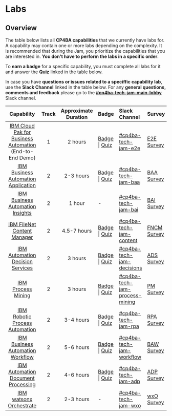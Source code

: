 # Labs

## Overview

The table below lists all **CP4BA capabilities** that we currently have labs for. A capability may contain one or more labs depending on the complexity. It is recommended that during the Jam, you prioritize the capabilities that you are interested in. **You don't have to perform the labs in a specific order**.

To **earn a badge** for a specific capability, you must complete all labs for it and answer the **Quiz** linked in the table below.

In case you have **questions or issues related to a speciffic capability lab**, use the **Slack Channel** linked in the table below. For any **general questions, comments and feedback** please go to the **[#cp4ba-tech-jam-main-lobby](https://ibm-cloudpak-partners.slack.com/archives/C060BGQF8N5)** Slack channel.

| Capability                                                    | Track                | Approximate Duration |       Badge                             | Slack Channel |  Survey |
| :-----------------------------------------------------------: | :------------------: | :------------------: | :---------------------------------- | :-------------------------------------- | ------------- |
| [IBM Cloud Pak for Business Automation](https://github.com/IBM/cp4ba-labs/tree/main/23.0.1/IBM%20Cloud%20Pak%20for%20Business%20Automation%20(End-to-End)) (End-to-End Demo) | 1 |       2 hours        | [Badge](https://www.credly.com/org/ibm/badge/ibm-cloud-pak-for-business-automation-tech-jam) \| [Quiz](https://learn.ibm.com/course/view.php?id=9353) | [#cp4ba-tech-jam-e2e](https://ibm-cloudpak-partners.slack.com/archives/C05VA4UR3DK) |[E2E Survey](https://www.surveymonkey.com/r/cp4ba-tech-jam-e2e) |
| [IBM Business Automation Application](https://github.com/IBM/cp4ba-labs/tree/main/23.0.1/Business%20Automation%20Application) | 2 |      2-3 hours       | [Badge](https://www.credly.com/org/ibm/badge/ibm-business-automation-application-tech-jam) \| [Quiz](https://learn.ibm.com/course/view.php?id=9357) | [#cp4ba-tech-jam-baa](https://ibm-cloudpak-partners.slack.com/archives/C05VCUVJCEP) | [BAA Survey](https://www.surveymonkey.com/r/cp4ba-tech-jam-baa) |
| [IBM Business Automation Insights](https://github.com/IBM/cp4ba-labs/tree/main/23.0.1/Business%20Automation%20Insights) | 2 |        1 hour        |                              -                               | [#cp4ba-tech-jam-bai](https://ibm-cloudpak-partners.slack.com/archives/C05UYG2DH39) | [BAI Survey](https://www.surveymonkey.com/r/cp4ba-tech-jam-bai) |
| [IBM FileNet Content Manager](https://github.com/IBM/cp4ba-labs/tree/main/23.0.1/Content) | 2 |      4.5-7 hours       | [Badge](https://www.credly.com/org/ibm/badge/ibm-filenet-content-manager-tech-jam) \| [Quiz](https://learn.ibm.com/course/view.php?id=9358) | [#cp4ba-tech-jam-content](https://ibm-cloudpak-partners.slack.com/archives/C0601FRUKEG) |[FNCM Survey](https://www.surveymonkey.com/r/cp4ba-tech-jam-fncm) |
| [IBM Automation Decision Services](https://github.com/IBM/cp4ba-labs/tree/main/23.0.1/Decisions) | 2 |       3 hours        | [Badge](https://www.credly.com/org/ibm/badge/ibm-automation-decision-services-tech-jam) \| [Quiz](https://learn.ibm.com/course/view.php?id=9416) | [#cp4ba-tech-jam-decisions](https://ibm-cloudpak-partners.slack.com/archives/C0601FT2X1A) | [ADS Survey](https://www.surveymonkey.com/r/cp4ba-tech-jam-ads) |
| [IBM Process Mining](https://github.com/IBM/cp4ba-labs/tree/main/23.0.1/Process%20Mining) | 2 |       3 hours        | [Badge](https://www.credly.com/org/ibm/badge/ibm-process-mining-tech-jam) \| [Quiz](https://learn.ibm.com/course/view.php?id=9355) | [#cp4ba-tech-jam-process-mining](https://ibm-cloudpak-partners.slack.com/archives/C05VA4W94H3) | [PM Survey](https://www.surveymonkey.com/r/cp4ba-tech-jam-pm) |
| [IBM Robotic Process Automation](https://github.com/IBM/cp4ba-labs/tree/main/23.0.1/Robotic%20Process%20Automation) | 2 |      3-4 hours       | [Badge](https://www.credly.com/org/ibm/badge/ibm-robotic-process-automation-tech-jam) \| [Quiz](https://learn.ibm.com/course/view.php?id=9356) | [#cp4ba-tech-jam-rpa](https://ibm-cloudpak-partners.slack.com/archives/C060N2G7K40) | [RPA Survey](https://www.surveymonkey.com/r/cp4ba-tech-jam-rpa) |
| [IBM Business Automation Workflow](https://github.com/IBM/cp4ba-labs/tree/main/23.0.1/Workflow) | 2 |      5-6 hours       | [Badge](https://www.credly.com/org/ibm/badge/ibm-business-automation-workflow-tech-jam) \| [Quiz](https://learn.ibm.com/course/view.php?id=9354) | [#cp4ba-tech-jam-workflow](https://ibm-cloudpak-partners.slack.com/archives/C0601FX245S) | [BAW Survey](https://www.surveymonkey.com/r/cp4ba-tech-jam-baw) |
| [IBM Automation Document Processing](https://github.com/IBM/cp4ba-labs/tree/main/23.0.1/Document%20Processing) | 2 | 4-6 hours | [Badge](https://www.credly.com/org/ibm/badge/ibm-automation-document-processing-tech-jam) \| [Quiz](https://learn.ibm.com/course/view.php?id=12413) |[#cp4ba-tech-jam-adp](https://ibm-cloudpak-partners.slack.com/archives/C05UYG66L7R) |[ADP Survey]( https://www.surveymonkey.com/r/cp4ba-tech-jam-adp) |
| [IBM watsonx Orchestrate](https://github.com/IBM/cp4ba-labs/tree/main/23.0.1/watsonx%20Orchestrate) | 2 | 2-3 hours | - |[#cp4ba-tech-jam-wxo](https://ibm-cloudpak-partners.slack.com/archives/C05VA4Z330D) |[wxO Survey]( https://www.surveymonkey.com/r/cp4ba-tech-jam-wxo) |

<!--
| [IBM CP4BA - Bring-up Lab](https://github.com/IBM/cp4ba-labs/tree/main/21.0.3/Bring-up) | 3 | 8 hours | [Badge](https://www.credly.com/org/ibm/badge/ibm-cloud-pak-for-business-automation-installation-tech-jam) \| [Quiz](https://learn.ibm.com/course/view.php?id=11286) | [#cp4ba-tech-jam-bring-up](https://ibm-cloud.slack.com/archives/C04TW2N8GTY) | [Bring-up Survey](https://www.surveymonkey.com/r/cp4ba-tech-jam-bring-up) |

-->


<!--



| [IBM Cloud Pak for Business Automation](https://github.com/IBM/cp4ba-labs/tree/main/21.0.3/IBM%20Cloud%20Pak%20for%20Business%20Automation%20(End-to-End)) (End-to-End) | 1 |       2 hours        | [Badge](https://www.credly.com/org/ibm/badge/ibm-cloud-pak-for-business-automation-tech-jam) \| [Quiz](https://learn.ibm.com/course/view.php?id=9353) |
| [IBM Business Automation Application](https://github.com/IBM/cp4ba-labs/tree/main/21.0.3/Business%20Automation%20Application) | 2 |      2-3 hours       | [Badge](https://www.credly.com/org/ibm/badge/ibm-business-automation-application-tech-jam) \| [Quiz](https://learn.ibm.com/course/view.php?id=9357) |
| [IBM Business Automation Insights](https://github.com/IBM/cp4ba-labs/tree/main/21.0.3/Business%20Automation%20Insights) | 2 |        1 hour        |                              -                               |
| [IBM FileNet Content Manager](https://github.com/IBM/cp4ba-labs/tree/main/21.0.3/Content) | 2 |      4.5-7 hours       | [Badge](https://www.credly.com/org/ibm/badge/ibm-filenet-content-manager-tech-jam) \| [Quiz](https://learn.ibm.com/course/view.php?id=9358) |
| [IBM Automation Decision Services](https://github.com/IBM/cp4ba-labs/tree/main/21.0.3/Decisions) | 2 |       3 hours        | [Badge](https://www.credly.com/org/ibm/badge/ibm-automation-decision-services-tech-jam) \| [Quiz](https://learn.ibm.com/course/view.php?id=9416) |
| [IBM Process Mining](https://github.com/IBM/cp4ba-labs/tree/main/21.0.3/Process%20Mining) | 2 |       3 hours        | [Badge](https://www.credly.com/org/ibm/badge/ibm-process-mining-tech-jam) \| [Quiz](https://learn.ibm.com/course/view.php?id=9355) |
| [IBM Robotic Process Automation](https://github.com/IBM/cp4ba-labs/tree/main/21.0.3/Robotic%20Process%20Automation) | 2 |      3-4 hours       | [Badge](https://www.credly.com/org/ibm/badge/ibm-robotic-process-automation-tech-jam) \| [Quiz](https://learn.ibm.com/course/view.php?id=9356) |
| [IBM Business Automation Workflow](https://github.com/IBM/cp4ba-labs/tree/main/21.0.3/Workflow) | 2 |      5-6 hours       | [Badge](https://www.credly.com/org/ibm/badge/ibm-business-automation-workflow-tech-jam) \| [Quiz](https://learn.ibm.com/course/view.php?id=9354) |
| [IBM CP4BA - Bring-up Lab](https://github.com/IBM/cp4ba-labs/tree/main/21.0.3/Bring-up) | 3 | 8 hours | [Badge](https://www.credly.com/org/ibm/badge/ibm-cloud-pak-for-business-automation-tech-jam) \| [Quiz](https://learn.ibm.com/course/view.php?id=11286) |
| [IBM Automation Document Processing](https://github.com/IBM/cp4ba-labs/tree/main/23.0.1/Document%20Processing) | 2 | 3-4 hours | [Badge](https://www.credly.com/org/ibm/badge/ibm-automation-document-processing-tech-jam) \| [Quiz](https://learn.ibm.com/course/view.php?id=12413) | [#cp4ba-tech-jam-capture](https://ibm-cloudpak-partners.slack.com/archives/C04U2GRF2UT) | [ADP Survey](https://www.surveymonkey.com/r/cp4ba-tech-jam-adp) |

| :----------------------------------------------------------- | :------------------: | :----------------------------------------------------------: | ------------------------------------------------------------ |
| [IBM Cloud Pak for Business Automation](https://github.com/IBM/cp4ba-labs/tree/main/21.0.2/IBM%20Cloud%20Pak%20for%20Business%20Automation%20(End-to-End)) (End-to-End) | 1 |       2 hours        | [Badge](https://www.credly.com/org/ibm/badge/ibm-cloud-pak-for-business-automation-tech-jam) \| [Quiz](https://learn.ibm.com/course/view.php?id=9353) |
| [IBM Business Automation Application](https://github.com/IBM/cp4ba-labs/tree/main/21.0.2/Business%20Automation%20Application) | 2 |      2-3 hours       | [Badge](https://www.credly.com/org/ibm/badge/ibm-business-automation-application-tech-jam) \| [Quiz](https://learn.ibm.com/course/view.php?id=9357) |
| [IBM Business Automation Insights](https://github.com/IBM/cp4ba-labs/tree/main/21.0.2/Business%20Automation%20Insights) | 2 |        1 hour        |                              -                               |
| [IBM FileNet Content Manager](https://github.com/IBM/cp4ba-labs/tree/main/21.0.2/Content) | 2 |      4.5-7 hours       | [Badge](https://www.credly.com/org/ibm/badge/ibm-filenet-content-manager-tech-jam) \| [Quiz](https://learn.ibm.com/course/view.php?id=9358) |
| [IBM Automation Decision Services](https://github.com/IBM/cp4ba-labs/tree/main/21.0.2/Decisions) | 2 |       3 hours        | [Badge](https://www.credly.com/org/ibm/badge/ibm-automation-decision-services-tech-jam) \| [Quiz](https://learn.ibm.com/course/view.php?id=9416) |
| [IBM Process Mining](https://github.com/IBM/cp4ba-labs/tree/main/21.0.2/Process%20Mining) | 2 |       3 hours        | [Badge](https://www.credly.com/org/ibm/badge/ibm-process-mining-tech-jam) \| [Quiz](https://learn.ibm.com/course/view.php?id=9355) |
| [IBM Robotic Process Automation](https://github.com/IBM/cp4ba-labs/tree/main/21.0.2/Robotic%20Process%20Automation) | 2 |      3-4 hours       | [Badge](https://www.credly.com/org/ibm/badge/ibm-robotic-process-automation-tech-jam) \| [Quiz](https://learn.ibm.com/course/view.php?id=9356) |
| [Workflow](https://github.com/IBM/cp4ba-labs/tree/main/21.0.2/Workflow) | 2 |      5-6 hours       | [Badge](https://www.credly.com/org/ibm/badge/ibm-business-automation-workflow-tech-jam) \| [Quiz](https://learn.ibm.com/course/view.php?id=9354) |
| [Bring-Up](https://github.com/IBM/cp4ba-labs/tree/main/21.0.3/Bring-up) | 3 | 8 hours | [Badge](https://www.credly.com/org/ibm/badge/ibm-cloud-pak-for-business-automation-tech-jam) \| [Quiz](https://learn.ibm.com/course/view.php?id=11286) |
-->

<!--
## Login Credentials

To **access the System URLs** listed below, you will first need a **username and password**. You can retrieve your unique credentials **[here](http://jam-usermanagement-jam-usermanagement.tech-jam-amer-01-464887bc828751e1b00625ca9211fbca-0000.us-south.containers.appdomain.cloud/UserManagement/)**.

Issues getting your Login Credentials? Use Slack Channel **[#cp4ba-tech-jam-main-lobby](https://ibm-cloudpak-partners.slack.com/archives/C060BGQF8N5))**.
-->

<!--
## System URLs

Most labs require you to **access one or more System URLs** set up specifically for the Jam. You first need get your Login Credentials (see above) and then **access the System URLs using the links below**. 

Issues accessing the System URLs? Use Slack Channel **[#cp4ba-tech-jam-main-lobby](https://ibm-cloudpak-partners.slack.com/archives/C060BGQF8N5)**.



[Client Onboarding Desktop](https://cpd-ibm-cp4ba.tech-jam-amer-01-464887bc828751e1b00625ca9211fbca-0000.us-south.containers.appdomain.cloud/icn/navigator/?desktop=ClientOnboarding)  
[IBM Business Automation Studio](https://cpd-ibm-cp4ba.tech-jam-amer-01-464887bc828751e1b00625ca9211fbca-0000.us-south.containers.appdomain.cloud/)  
[IBM Business Performance Center (BPC)](https://cpd-ibm-cp4ba.tech-jam-amer-01-464887bc828751e1b00625ca9211fbca-0000.us-south.containers.appdomain.cloud/bai-bpc/)  
[IBM Content Platform Engine ACCE](https://cpd-ibm-cp4ba.tech-jam-amer-01-464887bc828751e1b00625ca9211fbca-0000.us-south.containers.appdomain.cloud/cpe/acce/)  
[IBM Content Services GraphQL](https://cpd-ibm-cp4ba.tech-jam-amer-01-464887bc828751e1b00625ca9211fbca-0000.us-south.containers.appdomain.cloud/content-services-graphql/)  
[ICN Desktop](https://cpd-ibm-cp4ba.tech-jam-amer-01-464887bc828751e1b00625ca9211fbca-0000.us-south.containers.appdomain.cloud/icn/navigator/?desktop=ICN)  
[IBM watsonx Orchestrate](https://dl.watson-orchestrate.ibm.com/)  
[IBM Business Automation Workplace](https://cpd-ibm-cp4ba.tech-jam-amer-01-464887bc828751e1b00625ca9211fbca-0000.us-south.containers.appdomain.cloud/icn/navigator/?desktop=workplace)  
[Local Webmail Server](https://roundcubenginx-mail.tech-jam-amer-01-464887bc828751e1b00625ca9211fbca-0000.us-south.containers.appdomain.cloud)  

-->

<!--
|APAC|EMEA|Americas|
|---------|--------|--------|
|[Client Onboarding Desktop](https://cpd-ibm-cp4ba.tech-jam-amer-01-464887bc828751e1b00625ca9211fbca-0000.us-south.containers.appdomain.cloud/icn/navigator?desktop=ClientOnboarding)|[Client Onboarding Desktop](https://cpd-ibm-cp4ba.tech-jam-emea-464887bc828751e1b00625ca9211fbca-0000.eu-de.containers.appdomain.cloud/icn/navigator/?desktop=ClientOnboarding)|[Client Onboarding Desktop](https://cpd-ibm-cp4ba.tech-jam-amer-464887bc828751e1b00625ca9211fbca-0000.us-south.containers.appdomain.cloud/icn/navigator/?desktop=ClientOnboarding)|
|[IBM Business Automation Studio](https://cpd-ibm-cp4ba.tech-jam-amer-01-464887bc828751e1b00625ca9211fbca-0000.us-south.containers.appdomain.cloud)|[IBM Business Automation Studio](https://cpd-ibm-cp4ba.tech-jam-emea-464887bc828751e1b00625ca9211fbca-0000.eu-de.containers.appdomain.cloud)|[IBM Business Automation Studio](https://cpd-ibm-cp4ba.tech-jam-amer-464887bc828751e1b00625ca9211fbca-0000.us-south.containers.appdomain.cloud/)|
|[IBM Business Performance Center (BPC)](https://cpd-ibm-cp4ba.tech-jam-amer-01-464887bc828751e1b00625ca9211fbca-0000.us-south.containers.appdomain.cloud/bai-bpc)|[IBM Business Performance Center (BPC)](https://cpd-ibm-cp4ba.tech-jam-emea-464887bc828751e1b00625ca9211fbca-0000.eu-de.containers.appdomain.cloud/bai-bpc)|[IBM Business Performance Center (BPC)](https://cpd-ibm-cp4ba.tech-jam-amer-464887bc828751e1b00625ca9211fbca-0000.us-south.containers.appdomain.cloud/bai-bpc/)|
|[IBM Content Platform Engine ACCE](https://cpd-ibm-cp4ba.tech-jam-amer-01-464887bc828751e1b00625ca9211fbca-0000.us-south.containers.appdomain.cloud/cpe/acce)|[IBM Content Platform Engine ACCE](https://cpd-ibm-cp4ba.tech-jam-emea-464887bc828751e1b00625ca9211fbca-0000.eu-de.containers.appdomain.cloud/cpe/acce)|[IBM Content Platform Engine ACCE](https://cpd-ibm-cp4ba.tech-jam-amer-464887bc828751e1b00625ca9211fbca-0000.us-south.containers.appdomain.cloud/cpe/acce/)|
|[IBM Content Services GraphQL](https://cpd-ibm-cp4ba.tech-jam-amer-01-464887bc828751e1b00625ca9211fbca-0000.us-south.containers.appdomain.cloud/content-services-graphql)|[IBM Content Services GraphQL](https://cpd-ibm-cp4ba.tech-jam-emea-464887bc828751e1b00625ca9211fbca-0000.eu-de.containers.appdomain.cloud/content-services-graphql)|[IBM Content Services GraphQL](https://cpd-ibm-cp4ba.tech-jam-amer-464887bc828751e1b00625ca9211fbca-0000.us-south.containers.appdomain.cloud/content-services-graphql/)|
|[IBM Process Mining](https://cpd-ibm-cp4ba.tech-jam-amer-01-464887bc828751e1b00625ca9211fbca-0000.us-south.containers.appdomain.cloud/processmining/index.html)|[IBM Process Mining](https://cpd-ibm-cp4ba.tech-jam-emea-464887bc828751e1b00625ca9211fbca-0000.eu-de.containers.appdomain.cloud/processmining/index.html)|[IBM Process Mining](https://cpd-ibm-cp4ba.tech-jam-amer-464887bc828751e1b00625ca9211fbca-0000.us-south.containers.appdomain.cloud/processmining/index.html)|
|[CLOS Desktop](https://cpd-ibm-cp4ba.tech-jam-amer-01-464887bc828751e1b00625ca9211fbca-0000.us-south.containers.appdomain.cloud/icn/navigator/?desktop=CLOS)|[CLOS Desktop](https://cpd-ibm-cp4ba.tech-jam-emea-464887bc828751e1b00625ca9211fbca-0000.eu-de.containers.appdomain.cloud/icn/navigator/?desktop=CLOS)|[CLOS Desktop](https://cpd-ibm-cp4ba.tech-jam-amer-464887bc828751e1b00625ca9211fbca-0000.us-south.containers.appdomain.cloud/icn/navigator/?desktop=CLOS)|
|[ICN Desktop](https://cpd-ibm-cp4ba.tech-jam-amer-01-464887bc828751e1b00625ca9211fbca-0000.us-south.containers.appdomain.cloud/icn/navigator/?desktop=ICN)|[ICN Desktop](https://cpd-ibm-cp4ba.tech-jam-emea-464887bc828751e1b00625ca9211fbca-0000.eu-de.containers.appdomain.cloud/icn/navigator/?desktop=ICN)|[ICN Desktop](https://cpd-ibm-cp4ba.tech-jam-amer-464887bc828751e1b00625ca9211fbca-0000.us-south.containers.appdomain.cloud/icn/navigator/?desktop=ICN)|
-->

